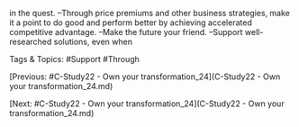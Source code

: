 in the quest.
 –Through price premiums and other business strategies, 
make it a point to do good and perform better by 
achieving accelerated competitive advantage. –Make the future your friend.
 –Support well-researched solutions, even when 

   Tags & Topics:
   #Support
   #Through

[Previous: #C-Study22 - Own your transformation_24](C-Study22 - Own your transformation_24.md)

[Next: #C-Study22 - Own your transformation_24](C-Study22 - Own your transformation_24.md)
